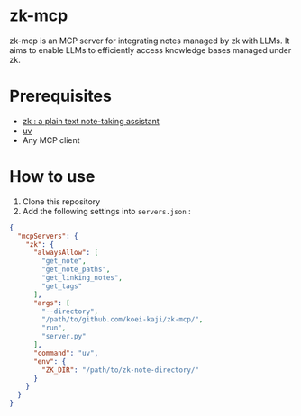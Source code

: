 # zk-mcp

zk-mcp is an MCP server for integrating notes managed by zk with LLMs.
It aims to enable LLMs to efficiently access knowledge bases managed under zk.

# Prerequisites

- [zk : a plain text note-taking assistant](https://zk-org.github.io/zk/index.html)
- [uv](https://docs.astral.sh/uv/)
- Any MCP client

# How to use

1. Clone this repository
2. Add the following settings into `servers.json` :

```json
{
  "mcpServers": {
    "zk": {
      "alwaysAllow": [
        "get_note",
        "get_note_paths",
        "get_linking_notes",
        "get_tags"
      ],
      "args": [
        "--directory",
        "/path/to/github.com/koei-kaji/zk-mcp/",
        "run",
        "server.py"
      ],
      "command": "uv",
      "env": {
        "ZK_DIR": "/path/to/zk-note-directory/"
      }
    }
  }
}
```
